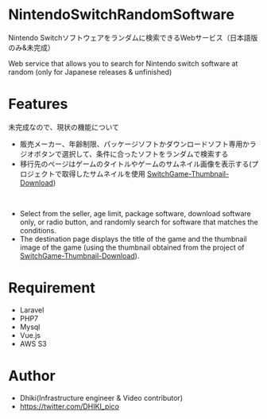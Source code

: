 # NintendoSwitchRandomSoftware
Nintendo Switchソフトウェアをランダムに検索できるWebサービス（日本語版のみ&未完成）

Web service that allows you to search for Nintendo switch software at random (only for Japanese releases & unfinished)

# Features

未完成なので、現状の機能について
- 販売メーカー、年齢制限、パッケージソフトかダウンロードソフト専用かラジオボタンで選択して、条件に合ったソフトをランダムで検索する
- 移行先のページはゲームのタイトルやゲームのサムネイル画像を表示する(プロジェクトで取得したサムネイルを使用 [SwitchGame-Thumbnail-Download](https://github.com/Dhikigame/SwitchGame-Thumbnail-Download))
<br>

- Select from the seller, age limit, package software, download software only, or radio button, and randomly search for software that matches the conditions.
- The destination page displays the title of the game and the thumbnail image of the game (using the thumbnail obtained from the project of [SwitchGame-Thumbnail-Download](https://github.com/Dhikigame/SwitchGame-Thumbnail-Download)).

# Requirement
* Laravel
* PHP7
* Mysql
* Vue.js
* AWS S3

# Author
* Dhiki(Infrastructure engineer & Video contributor)
* https://twitter.com/DHIKI_pico
